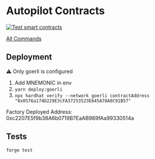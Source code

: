 # Autopilot Contracts

[![Test smart contracts](https://github.com/pcaversaccio/hardhat-project-template-ts/actions/workflows/test-contracts.yml/badge.svg)](https://github.com/pcaversaccio/hardhat-project-template-ts/actions/workflows/test-contracts.yml)

[All Commands](./README-ALL-COMMANDS.md)

## Deployment

:warning: Only goerli is configured

1. Add MNEMONIC in env
2. `yarn deploy:goerli`
3. `npx hardhat verify --network goerli contractAddress "0x0576a174D229E3cFA37253523E645A78A0C91B57"`

Factory Deployed Address: 0xc2207E5f9b38A6b0719B7EaAB989fAa99330514a

## Tests
`forge test`